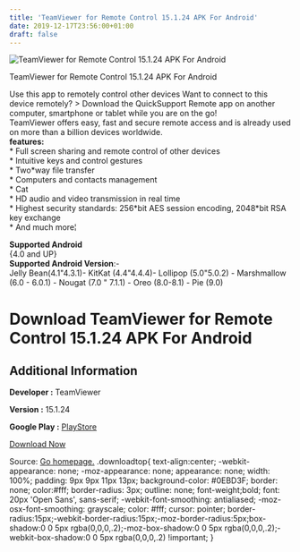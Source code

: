```yaml
---
title: 'TeamViewer for Remote Control 15.1.24 APK For Android'
date: 2019-12-17T23:56:00+01:00
draft: false
---
```


![TeamViewer for Remote Control 15.1.24 APK For Android](https://i1.wp.com/apkhome.net/wp-content/uploads/2019/12/TeamViewer-for-Remote-Control-15.1.24.png "TeamViewer for Remote Control 15.1.24 APK For Android")

  

TeamViewer for Remote Control 15.1.24 APK For Android

Use this app to remotely control other devices Want to connect to this device remotely? > Download the QuickSupport Remote app on another computer, smartphone or tablet while you are on the go!  
TeamViewer offers easy, fast and secure remote access and is already used on more than a billion devices worldwide.  
**features:**  
\* Full screen sharing and remote control of other devices  
\* Intuitive keys and control gestures  
\* Two\*way file transfer  
\* Computers and contacts management  
\* Cat  
\* HD audio and video transmission in real time  
\* Highest security standards: 256\*bit AES session encoding, 2048\*bit RSA key exchange  
\* And much more¦

**Supported Android**  
{4.0 and UP}  
**Supported Android Version**:-  
Jelly Bean(4.1"4.3.1)- KitKat (4.4"4.4.4)- Lollipop (5.0"5.0.2) - Marshmallow (6.0 - 6.0.1) - Nougat (7.0 " 7.1.1) - Oreo (8.0-8.1) - Pie (9.0)

Download TeamViewer for Remote Control 15.1.24 APK For Android
==============================================================

Additional Information
----------------------

**Developer :** TeamViewer

**Version :** 15.1.24

**Google Play :** [PlayStore](https://play.google.com/store/apps/details?id=com.teamviewer.teamviewer.market.mobile)

  

[Download Now](https://store4app.co/post/teamviewer-for-remote-control-15-1-24-apk-for-android_1576608674)

  
Source: [Go homepage.](https://store4app.co/post/teamviewer-for-remote-control-15-1-24-apk-for-android_1576608674) .downloadtop{ text-align:center; -webkit-appearance: none; -moz-appearance: none; appearance: none; width: 100%; padding: 9px 9px 11px 13px; background-color: #0EBD3F; border: none; color:#fff; border-radius: 3px; outline: none; font-weight;bold; font: 20px 'Open Sans', sans-serif; -webkit-font-smoothing: antialiased; -moz-osx-font-smoothing: grayscale; color: #fff; cursor: pointer; border-radius:15px;-webkit-border-radius:15px;-moz-border-radius:5px;box-shadow:0 0 5px rgba(0,0,0,.2);-moz-box-shadow:0 0 5px rgba(0,0,0,.2);-webkit-box-shadow:0 0 5px rgba(0,0,0,.2) !important; }